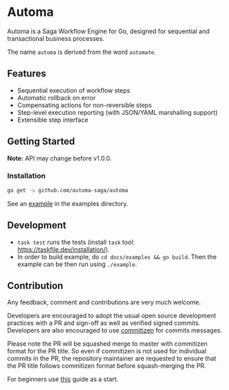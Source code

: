 # Automa
Automa is a Saga Workflow Engine for Go, designed for sequential and transactional business processes. 

The name `automa` is derived from the word `automate`.

## Features

- Sequential execution of workflow steps
- Automatic rollback on error
- Compensating actions for non-reversible steps
- Step-level execution reporting (with JSON/YAML marshalling support)
- Extensible step interface

## Getting Started

**Note:** API may change before v1.0.0.

### Installation

```sh
go get -u github.com/automa-saga/automa
```

See an [example](https://github.com/automa-saga/automa/blob/master/examples) in the examples directory. 

## Development
 - `task test` runs the tests (install `task` tool: https://taskfile.dev/installation/).
 - In order to build example, do `cd docs/examples && go build`. Then the example can be then run using `./example`.

## Contribution
Any feedback, comment and contributions are very much welcome. 

Developers are encouraged to adopt the usual open source development practices with a PR and sign-off as well as 
verified signed commits. Developers are also encouraged to use [commitizen](https://commitizen-tools.github.io/commitizen/) 
for commits messages.

Please note the PR will be squashed merge to master with commitizen format for the PR title. So even if commitizen is not
used for individual commits in the PR, the repository maintainer are requested to ensure that the PR title follows 
commitizen format before squash-merging the PR.

For beginners use [this](https://github.com/firstcontributions/first-contributions) guide as a start.
